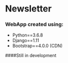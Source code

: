 # Newsletter 
### WebApp created using:
- Python==3.6.8
- Django==1.11
- Bootstrap==4.0.0 (CDN)


####Still in development